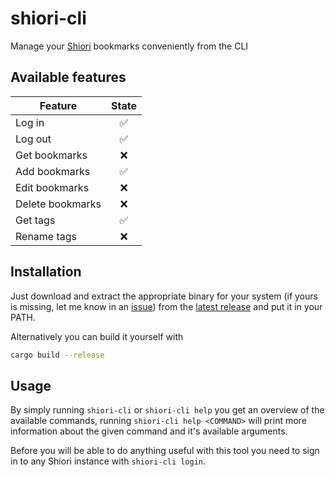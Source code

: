 # shiori-cli

Manage your [Shiori](https://github.com/go-shiori/shiori) bookmarks conveniently from the CLI

## Available features

| Feature          | State |
| ---------------- | :---: |
| Log in           |  ✅   |
| Log out          |  ✅   |
| Get bookmarks    |  ❌   |
| Add bookmarks    |  ✅   |
| Edit bookmarks   |  ❌   |
| Delete bookmarks |  ❌   |
| Get tags         |  ✅   |
| Rename tags      |  ❌   |

## Installation

Just download and extract the appropriate binary for your system (if yours is missing, let me know in an [issue](https://github.com/cbe/shiori-cli/issues/new)) from the [latest release](https://github.com/cbe/shiori-cli/releases/latest) and put it in your PATH.

Alternatively you can build it yourself with

```sh
cargo build --release
```

## Usage

By simply running `shiori-cli` or `shiori-cli help` you get an overview of the available commands, running `shiori-cli help <COMMAND>` will print more information about the given command and it's available arguments.

Before you will be able to do anything useful with this tool you need to sign in to any Shiori instance with `shiori-cli login`.
